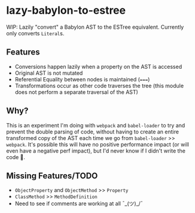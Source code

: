 # lazy-babylon-to-estree

WIP: Lazily "convert" a Babylon AST to the ESTree equivalent. Currently only converts `Literal`s.

## Features

* Conversions happen lazily when a property on the AST is accessed
* Original AST is not mutated
* Referential Equality between nodes is maintained (`===`)
* Transformations occur as other code traverses the tree (this module does not perform a separate traversal of the AST)

## Why?

This is an experiment I'm doing with `webpack` and `babel-loader` to try and prevent the double parsing of code, without having to create an entire transformed copy of the AST each time we go from `babel-loader` >> `webpack`. It's possible this will have no positive performance impact (or will even have a negative perf impact), but I'd never know if I didn't write the code 🕺.

## Missing Features/TODO

* `ObjectProperty` and `ObjectMethod` >> `Property`
* `ClassMethod` >> `MethodDefinition`
* Need to see if comments are working at all ¯\_(ツ)\_/¯
